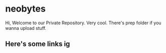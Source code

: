 # neobytes
Hi, Welcome to our Private Repository. Very cool.
There's prep folder if you wanna upload stuff.
<img
  src="https://github.com/qiaodotzip/neobytes/raw/main/assets/139465626/b397e0a0-7768-418f-b79c-bd0f20a5aa33"
  alt="slay"
  style="display: none;"
  id="dark-theme-image"
/>
<img
  src="https://github.com/qiaodotzip/neobytes/raw/main/assets/139465626/b397e0a0-7768-418f-b79c-bd0f20a5aa33"
  alt="slay"
  style="display: none;"
  id="light-theme-image"
/>

<style>
  @media (prefers-color-scheme: dark) {
    #dark-theme-image {
      display: inline;
    }
  }

  @media (prefers-color-scheme: light) {
    #light-theme-image {
      display: inline;
    }
  }
</style>



## Here's some links ig

